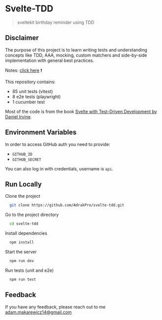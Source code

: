 
# Svelte-TDD

> sveltekit birthday reminder using TDD


## Disclaimer

The purpose of this project is to learn writing tests and understanding concepts like TDD, AAA, mocking, custom matchers and side-by-side implementation with general best practices.

Notes: [click here](NOTES.md) :exclamation:

This repository contains:
- 85 unit tests (vitest)
- 8 e2e tests (playwright)
- 1 cucumber test

Most of the code is from the book [Svelte with Test-Driven Development by Daniel Irvine](https://www.amazon.com/Svelte-Test-Driven-Development-Playwright-Cucumber-js/dp/1837638330).
## Environment Variables

In order to access GitHub auth you need to provide:

- `GITHUB_ID`
- `GITHUB_SECRET`

You can also log in with credentials, username is `api`.
## Run Locally

Clone the project

```bash
  git clone https://github.com/AdrakPro/svelte-tdd.git
```

Go to the project directory

```bash
  cd svelte-tdd
```

Install dependencies

```bash
  npm install
```

Start the server

```bash
  npm run dev
```

Run tests (unit and e2e)

```bash
  npm run test
```

## Feedback

If you have any feedback, please reach out to me adam.makarewicz14@gmail.com

